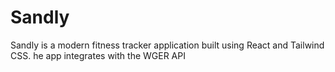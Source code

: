 # Sandly
Sandly is a modern fitness tracker application built using React and Tailwind CSS. he app integrates with the WGER API
